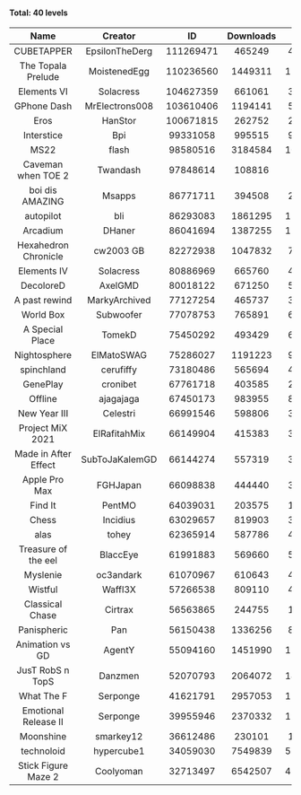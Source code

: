 #### Total: 40 levels

| Name | Creator | ID | Downloads | Likes |
|:---:|:---:|:---:|:---:|:---:|
| CUBETAPPER | EpsilonTheDerg | 111269471 | 465249 | 40623
| The Topala Prelude | MoistenedEgg | 110236560 | 1449311 | 121293
| Elements VI | Solacress | 104627359 | 661061 | 39694
| GPhone Dash | MrElectrons008 | 103610406 | 1194141 | 58512
| Eros | HanStor | 100671815 | 262752 | 20623
| Interstice | Bpi | 99331058 | 995515 | 91395
| MS22 | flash | 98580516 | 3184584 | 107571
| Caveman when TOE 2 | Twandash | 97848614 | 108816 | 8649
| boi dis AMAZING | Msapps | 86771711 | 394508 | 26803
| autopilot | bli | 86293083 | 1861295 | 138692
| Arcadium | DHaner | 86041694 | 1387255 | 115812
| Hexahedron Chronicle | cw2003 GB | 82272938 | 1047832 | 70229
| Elements IV | Solacress | 80886969 | 665760 | 45612
| DecoloreD | AxelGMD | 80018122 | 671250 | 55532
| A past rewind | MarkyArchived | 77127254 | 465737 | 31248
| World Box | Subwoofer | 77078753 | 765891 | 66281
| A Special Place | TomekD | 75450292 | 493429 | 67217
| Nightosphere | ElMatoSWAG | 75286027 | 1191223 | 98024
| spinchland | cerufiffy | 73180486 | 565694 | 42308
| GenePlay | cronibet | 67761718 | 403585 | 25809
| Offline | ajagajaga | 67450173 | 983955 | 86390
| New Year III | Celestri | 66991546 | 598806 | 38744
| Project MiX 2021 | ElRafitahMix | 66149904 | 415383 | 33358
| Made in After Effect | SubToJaKalemGD | 66144274 | 557319 | 33655
| Apple Pro Max | FGHJapan | 66098838 | 444440 | 36800
| Find It | PentMO | 64039031 | 203575 | 14463
| Chess | Incidius | 63029657 | 819903 | 35429
| alas | tohey | 62365914 | 587786 | 47874
| Treasure of the eel | BlaccEye | 61991883 | 569660 | 52598
| Myslenie | oc3andark | 61070967 | 610643 | 45598
| Wistful | Waffl3X | 57266538 | 809110 | 45713
| Classical Chase | Cirtrax | 56563865 | 244755 | 16860
| Panispheric | Pan | 56150438 | 1336256 | 82590
| Animation vs GD | AgentY | 55094160 | 1451990 | 116437
| JusT RobS n TopS | Danzmen | 52070793 | 2064072 | 141610
| What The F | Serponge | 41621791 | 2957053 | 175299
| Emotional Release II | Serponge | 39955946 | 2370332 | 190257
| Moonshine | smarkey12 | 36612486 | 230101 | 11464
| technoloid | hypercube1 | 34059030 | 7549839 | 530209
| Stick Figure Maze 2 | Coolyoman | 32713497 | 6542507 | 424426
